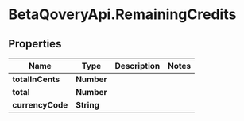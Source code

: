 # BetaQoveryApi.RemainingCredits

## Properties

Name | Type | Description | Notes
------------ | ------------- | ------------- | -------------
**totalInCents** | **Number** |  | 
**total** | **Number** |  | 
**currencyCode** | **String** |  | 


